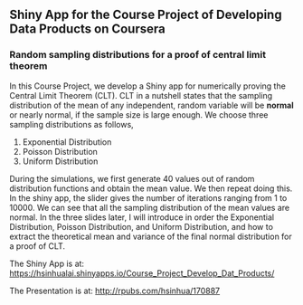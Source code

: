 ## Shiny App for the Course Project of Developing Data Products on Coursera

### Random sampling distributions for a proof of central limit theorem
In this Course Project, we develop a Shiny app for numerically proving the Central Limit Theorem (CLT). CLT in a nutshell states that the sampling distribution of the mean of any independent, random variable will be **normal** or nearly normal, if the sample size is large enough. We choose three sampling distributions as follows,

1. Exponential Distribution
2. Poisson Distribution
3. Uniform Distribution

During the simulations, we first generate 40 values out of random distribution functions and obtain the mean value. We then repeat doing this. In the shiny app, the slider gives the number of iterations ranging from 1 to 10000. We can see that all the sampling distribution of the mean values are normal. In the three slides later, I will introduce in order the Exponential Distribution, Poisson Distribution, and Uniform Distribution, and how to extract the theoretical mean and variance of the final normal distribution for a proof of CLT.

The Shiny App is at: https://hsinhualai.shinyapps.io/Course_Project_Develop_Dat_Products/

The Presentation is at: http://rpubs.com/hsinhua/170887